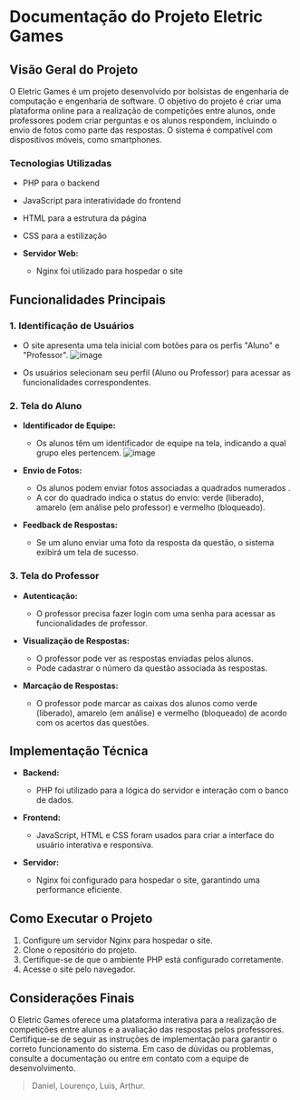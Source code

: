 # Documentação do Projeto Eletric Games

## Visão Geral do Projeto

O Eletric Games é um projeto desenvolvido por bolsistas de engenharia de computação e engenharia de software. O objetivo do projeto é criar uma plataforma online para a realização de competições entre alunos, onde professores podem criar perguntas e os alunos respondem, incluindo o envio de fotos como parte das respostas. O sistema é compatível com dispositivos móveis, como smartphones.

### Tecnologias Utilizadas
  - PHP para o backend
  - JavaScript para interatividade do frontend
  - HTML para a estrutura da página
  - CSS para a estilização

- **Servidor Web:**
  - Nginx foi utilizado para hospedar o site

## Funcionalidades Principais

### 1. Identificação de Usuários

- O site apresenta uma tela inicial com botões para os perfis "Aluno" e "Professor".
![image](https://github.com/DanielFreitassc/Electric-Games/assets/129224303/a90d0302-3488-4d61-b91b-e2a935cc72ad)

- Os usuários selecionam seu perfil (Aluno ou Professor) para acessar as funcionalidades correspondentes.

### 2. Tela do Aluno

- **Identificador de Equipe:**
  - Os alunos têm um identificador de equipe na tela, indicando a qual grupo eles pertencem.
    ![image](https://github.com/DanielFreitassc/Electric-Games/assets/129224303/9bda0ea5-e9cd-4b4e-ae7e-507b5d14afb3)

- **Envio de Fotos:**
  - Os alunos podem enviar fotos associadas a quadrados numerados .
  - A cor do quadrado indica o status do envio: verde (liberado), amarelo (em análise pelo professor) e vermelho (bloqueado).

- **Feedback de Respostas:**
  - Se um aluno enviar uma foto da resposta da questão, o sistema exibirá um tela de sucesso.

### 3. Tela do Professor

- **Autenticação:**
  - O professor precisa fazer login com uma senha para acessar as funcionalidades de professor.

- **Visualização de Respostas:**
  - O professor pode ver as respostas enviadas pelos alunos.
  - Pode cadastrar o número da questão associada às respostas.

- **Marcação de Respostas:**
  - O professor pode marcar as caixas dos alunos como verde (liberado), amarelo (em análise) e vermelho (bloqueado) de acordo com os acertos das questões.

## Implementação Técnica

- **Backend:**
  - PHP foi utilizado para a lógica do servidor e interação com o banco de dados.

- **Frontend:**
  - JavaScript, HTML e CSS foram usados para criar a interface do usuário interativa e responsiva.

- **Servidor:**
  - Nginx foi configurado para hospedar o site, garantindo uma performance eficiente.

## Como Executar o Projeto
1. Configure um servidor Nginx para hospedar o site.
2. Clone o repositório do projeto.
3. Certifique-se de que o ambiente PHP está configurado corretamente.
4. Acesse o site pelo navegador.

## Considerações Finais

O Eletric Games oferece uma plataforma interativa para a realização de competições entre alunos e a avaliação das respostas pelos professores. Certifique-se de seguir as instruções de implementação para garantir o correto funcionamento do sistema. Em caso de dúvidas ou problemas, consulte a documentação ou entre em contato com a equipe de desenvolvimento.
> Daniel, Lourenço, Luis, Arthur.

